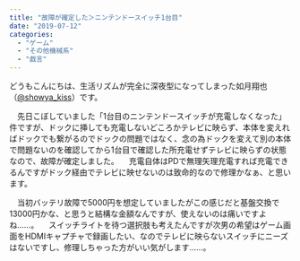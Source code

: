 ```yaml
---
title: "故障が確定した＞ニンテンドースイッチ1台目"
date: "2019-07-12"
categories: 
  - "ゲーム"
  - "その他機械系"
  - "戯言"
---
```


どうもこんにちは、生活リズムが完全に深夜型になってしまった如月翔也（[@showya\_kiss](http://twitter.com/showya_kiss)）です。

　先日こぼしていました「1台目のニンテンドースイッチが充電しなくなった」件ですが、ドックに挿しても充電しないどころかテレビに映らず、本体を変えればドックでも繋がるのでドックの問題ではなく、念の為ドックを変えて別の本体で問題ないのを確認してから1台目で確認した所充電せずテレビに映らずの状態なので、故障が確定しました。 　充電自体はPDで無理矢理充電すれば充電できるんですがドック経由でテレビに映せないのは致命的なので修理かなぁ、と思います。

　当初バッテリ故障で5000円を想定していましたがこの感じだと基盤交換で13000円かな、と思うと結構な金額なんですが、使えないのは痛いですよね……。 　スイッチライトを待つ選択肢も考えたんですが次男の希望はゲーム画面をHDMIキャプチャで録画したい、なのでテレビに映らないスイッチにニーズはないですし、修理しちゃった方がいい気がします……。
